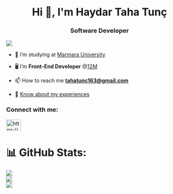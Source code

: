 <h1 align="center">Hi 👋, I'm Haydar Taha Tunç</h1>
<h3 align="center">Software Developer</h3>

[![](https://visitcount.itsvg.in/api?id=HaydarTaha&icon=0&color=0)](https://visitcount.itsvg.in)

- 📖 I’m studying at [Marmara University](https://www.marmara.edu.tr/)

- 🖥️ I’m <strong>Front-End Developer</strong> @[12M](https://12m.com.tr/bilisim/)

- 📫 How to reach me **tahatunc163@gmail.com**

- 📄 [Know about my experiences](https://drive.google.com/file/d/1Ea94b3o-rkB3xc5VPtuuQQ7xhdkVueDY/view?usp=sharing)

<h3 align="left">Connect with me:</h3>
<p align="left">
<a href="https://linkedin.com/in/https://www.linkedin.com/in/haydartahatunc/" target="blank"><img align="center" src="https://raw.githubusercontent.com/rahuldkjain/github-profile-readme-generator/master/src/images/icons/Social/linked-in-alt.svg" alt="https://www.linkedin.com/in/haydartahatunc/" height="30" width="40" /></a>
</p>

# 📊 GitHub Stats:
![](https://github-readme-stats.vercel.app/api?username=HaydarTaha&theme=dark&hide_border=false&include_all_commits=true&count_private=true)<br/>
![](https://github-readme-streak-stats.herokuapp.com/?user=HaydarTaha&theme=dark&hide_border=false)<br/>
![](https://github-readme-stats.vercel.app/api/top-langs/?username=HaydarTaha&theme=dark&hide_border=false&include_all_commits=true&count_private=true&layout=compact)
